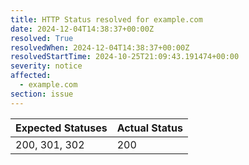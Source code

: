 ```yaml
---
title: HTTP Status resolved for example.com
date: 2024-12-04T14:38:37+00:00Z
resolved: True
resolvedWhen: 2024-12-04T14:38:37+00:00Z
resolvedStartTime: 2024-10-25T21:09:43.191474+00:00
severity: notice
affected:
  - example.com
section: issue
---
```


| Expected Statuses | Actual Status  |
|-------------------|----------------|
| 200, 301, 302 | 200 |
